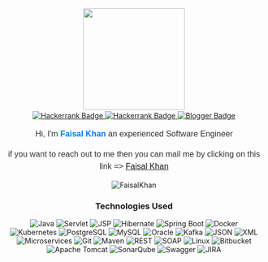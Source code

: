 <div align="center">
  <img src="https://user-images.githubusercontent.com/74038190/229223156-0cbdaba9-3128-4d8e-8719-b6b4cf741b67.gif" width="200">
</div>

<div align="center">
  <img src="https://user-images.githubusercontent.com/74038190/212284115-f47cd8ff-2ffb-4b04-b5bf-4d1c14c0247f.gif" width="600" height="3">
</div>

<div id="badges" align="center">
  <a href="https://www.linkedin.com/in/faisal-khan-06894a2a2/">
    <img src="https://img.shields.io/badge/LinkedIn-blue?style=for-the-badge&logo=linkedin&logoColor=white" alt="Hackerrank Badge"/>
  </a>

  <a href="https://www.hackerrank.com/profile/faisalkhan007">
    <img src="https://img.shields.io/badge/Hackerrank-darkgreen?style=for-the-badge&logo=hackerrank&logoColor=black" alt="Hackerrank Badge"/>
  </a>

  <a href="https://faisalkhan226536.blogspot.com/">
    <img src="https://img.shields.io/badge/Blog-orange?style=for-the-badge&logo=blogger&logoColor=white" alt="Blogger Badge"/>
</a>
</div>

<div class="intro" style="font-family: Arial, sans-serif; font-size: 16px; line-height: 1.5; color: #333; text-align: center; margin-top:10px;">
  <p align="center">Hi, I'm <strong style="color: #007bff;">Faisal Khan</strong> an experienced Software Engineer</p>
   <p align="center">if you want to reach out to me then you can mail me by clicking on this link => <a href="mailto:faisalkhan226536@gmail.com">Faisal Khan</a></p>
</div>

<div >
  <p align="center"> <img src="https://github-readme-stats.vercel.app/api?username=faisal007-bot&show_icons=true&theme=dark" alt="FaisalKhan" />
</div>

<div align="center">

### Technologies Used

![Java](https://img.shields.io/badge/-Java-007396?style=flat&logo=java&logoColor=white)
![Servlet](https://img.shields.io/badge/-Servlet-009688?style=flat&logo=servlet&logoColor=white)
![JSP](https://img.shields.io/badge/-JSP-007396?style=flat&logo=jsp&logoColor=white)
![Hibernate](https://img.shields.io/badge/-Hibernate-59666C?style=flat&logo=hibernate)
![Spring Boot](https://img.shields.io/badge/-Spring%20Boot-6DB33F?style=flat&logo=spring-boot&logoColor=white)
![Docker](https://img.shields.io/badge/-Docker-2496ED?style=flat&logo=docker&logoColor=white)
![Kubernetes](https://img.shields.io/badge/-Kubernetes-326CE5?style=flat&logo=kubernetes&logoColor=white)
![PostgreSQL](https://img.shields.io/badge/-PostgreSQL-336791?style=flat&logo=postgresql&logoColor=white)
![MySQL](https://img.shields.io/badge/-MySQL-4479A1?style=flat&logo=mysql&logoColor=white)
![Oracle](https://img.shields.io/badge/-Oracle-F80000?style=flat&logo=oracle&logoColor=white)
![Kafka](https://img.shields.io/badge/-Kafka-231F20?style=flat&logo=apache-kafka&logoColor=white)
![JSON](https://img.shields.io/badge/-JSON-000000?style=flat&logo=json&logoColor=white)
![XML](https://img.shields.io/badge/-XML-FF6600?style=flat&logo=xml&logoColor=white)
![Microservices](https://img.shields.io/badge/-Microservices-333333?style=flat)
![Git](https://img.shields.io/badge/-Git-F05032?style=flat&logo=git&logoColor=white)
![Maven](https://img.shields.io/badge/-Maven-C71A36?style=flat&logo=apache-maven&logoColor=white)
![REST](https://img.shields.io/badge/-REST-6DB33F?style=flat&logo=rest&logoColor=white)
![SOAP](https://img.shields.io/badge/-SOAP-005D95?style=flat&logo=soap&logoColor=white)
![Linux](https://img.shields.io/badge/-Linux-FCC624?style=flat&logo=linux&logoColor=white)
![Bitbucket](https://img.shields.io/badge/-Bitbucket-0052CC?style=flat&logo=bitbucket&logoColor=white)
![Apache Tomcat](https://img.shields.io/badge/-Apache%20Tomcat-F8DC75?style=flat&logo=apache-tomcat&logoColor=black)
![SonarQube](https://img.shields.io/badge/-SonarQube-4E9BCD?style=flat&logo=sonarqube&logoColor=white)
![Swagger](https://img.shields.io/badge/-Swagger-85EA2D?style=flat&logo=swagger&logoColor=black)
![JIRA](https://img.shields.io/badge/-JIRA-0052CC?style=flat&logo=jira-software&logoColor=white)

</div>
